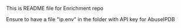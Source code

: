 This is README file for Enrichment repo

Ensure to have a file "ip.env" in the folder with API key for AbuseIPDB
